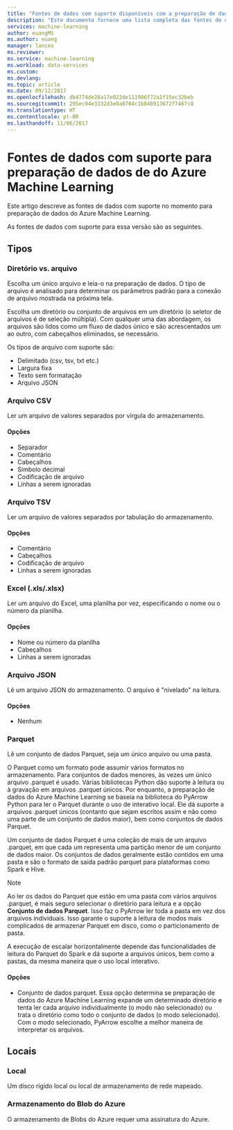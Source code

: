 ```yaml
---
title: "Fontes de dados com suporte disponíveis com a preparação de dados do Azure Machine Learning | Microsoft Docs"
description: "Este documento fornece uma lista completa das fontes de dados com suporte disponíveis para a preparação de dados do Azure Machine Learning."
services: machine-learning
author: euangMS
ms.author: euang
manager: lanceo
ms.reviewer: 
ms.service: machine-learning
ms.workload: data-services
ms.custom: 
ms.devlang: 
ms.topic: article
ms.date: 09/12/2017
ms.openlocfilehash: db4774de28a17e022de111986f72a1f15ec32beb
ms.sourcegitcommit: 295ec94e3332d3e0a8704c1b848913672f7467c8
ms.translationtype: HT
ms.contentlocale: pt-BR
ms.lasthandoff: 11/06/2017
---
```

# <a name="supported-data-sources-for-azure-machine-learning-data-preparation"></a>Fontes de dados com suporte para preparação de dados de do Azure Machine Learning 
Este artigo descreve as fontes de dados com suporte no momento para preparação de dados do Azure Machine Learning.

As fontes de dados com suporte para essa versão são as seguintes.

## <a name="types"></a>Tipos 
### <a name="directory-vs-file"></a>Diretório vs. arquivo
Escolha um único arquivo e leia-o na preparação de dados. O tipo de arquivo é analisado para determinar os parâmetros padrão para a conexão de arquivo mostrada na próxima tela.

Escolha um diretório ou conjunto de arquivos em um diretório (o seletor de arquivos é de seleção múltipla). Com qualquer uma das abordagem, os arquivos são lidos como um fluxo de dados único e são acrescentados um ao outro, com cabeçalhos eliminados, se necessário.

Os tipos de arquivo com suporte são:
- Delimitado (csv, tsv, txt etc.)
- Largura fixa
- Texto sem formatação
- Arquivo JSON

### <a name="csv-file"></a>Arquivo CSV
Ler um arquivo de valores separados por vírgula do armazenamento.

#### <a name="options"></a>Opções
- Separador
- Comentário
- Cabeçalhos
- Símbolo decimal
- Codificação de arquivo
- Linhas a serem ignoradas

### <a name="tsv-file"></a>Arquivo TSV
Ler um arquivo de valores separados por tabulação do armazenamento.

#### <a name="options"></a>Opções
- Comentário
- Cabeçalhos
- Codificação de arquivo
- Linhas a serem ignoradas

### <a name="excel-xlsxlsx"></a>Excel (.xls/.xlsx)
Ler um arquivo do Excel, uma planilha por vez, especificando o nome ou o número da planilha.

#### <a name="options"></a>Opções
- Nome ou número da planilha
- Cabeçalhos
- Linhas a serem ignoradas

### <a name="json-file"></a>Arquivo JSON
Lê um arquivo JSON do armazenamento. O arquivo é "nivelado" na leitura.

#### <a name="options"></a>Opções
- Nenhum

### <a name="parquet"></a>Parquet
Lê um conjunto de dados Parquet, seja um único arquivo ou uma pasta.

O Parquet como um formato pode assumir vários formatos no armazenamento. Para conjuntos de dados menores, às vezes um único arquivo .parquet é usado. Várias bibliotecas Python dão suporte à leitura ou à gravação em arquivos .parquet únicos. Por enquanto, a preparação de dados do Azure Machine Learning se baseia na biblioteca do PyArrow Python para ler o Parquet durante o uso de interativo local. Ele dá suporte a arquivos .parquet únicos (contanto que sejam escritos assim e não como uma parte de um conjunto de dados maior), bem como conjuntos de dados Parquet.

Um conjunto de dados Parquet é uma coleção de mais de um arquivo .parquet, em que cada um representa uma partição menor de um conjunto de dados maior. Os conjuntos de dados geralmente estão contidos em uma pasta e são o formato de saída padrão parquet para plataformas como Spark e Hive.

>[!NOTE]
>Ao ler os dados do Parquet que estão em uma pasta com vários arquivos .parquet, é mais seguro selecionar o diretório para leitura e a opção **Conjunto de dados Parquet**. Isso faz o PyArrow ler toda a pasta em vez dos arquivos individuais. Isso garante o suporte à leitura de modos mais complicados de armazenar Parquet em disco, como o particionamento de pasta.

A execução de escalar horizontalmente depende das funcionalidades de leitura do Parquet do Spark e dá suporte a arquivos únicos, bem como a pastas, da mesma maneira que o uso local interativo.

#### <a name="options"></a>Opções
- Conjunto de dados parquet. Essa opção determina se preparação de dados do Azure Machine Learning expande um determinado diretório e tenta ler cada arquivo individualmente (o modo não selecionado) ou trata o diretório como todo o conjunto de dados (o modo selecionado). Com o modo selecionado, PyArrow escolhe a melhor maneira de interpretar os arquivos.


## <a name="locations"></a>Locais
### <a name="local"></a>Local
Um disco rígido local ou local de armazenamento de rede mapeado.

### <a name="azure-blob-storage"></a>Armazenamento do Blob do Azure
O armazenamento de Blobs do Azure requer uma assinatura do Azure.

